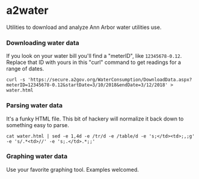 # a2water

Utilities to download and analyze Ann Arbor water utilities use.

### Downloading water data

If you look on your water bill you'll find a "meterID", like
`12345678-0.12`. Replace that ID with yours in this "curl" command
to get readings for a range of dates.

```
curl -s 'https://secure.a2gov.org/WaterConsumption/DownloadData.aspx?meterID=12345678-0.12&startDate=3/10/2018&endDate=3/12/2018' > water.html
```

### Parsing water data

It's a funky HTML file. This bit of hackery will normalize it
back down to something easy to parse.

```
cat water.html | sed -e 1,4d -e /tr/d -e /table/d -e 's;</td><td>;,;g' -e 's/.*<td>//' -e 's;.</td>.*;;'
```

### Graphing water data

Use your favorite graphing tool. Examples welcomed.

